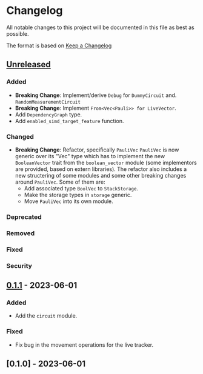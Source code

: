 # Changelog
All notable changes to this project will be documented in this file as best as possible.

The format is based on [Keep a Changelog](https://keepachangelog.com/en/1.0.0/)

## [Unreleased]
### Added
- **Breaking Change**: Implement/derive `Debug` for `DummyCircuit` and.
  `RandomMeasurementCircuit`
- **Breaking Change**: Implement `From<Vec<Pauli>> for LiveVector`.
- Add `DependencyGraph` type.
- Add `enabled_simd_target_feature` function.
### Changed
- **Breaking Change**: Refactor, specifically `PauliVec`
  `PauliVec` is now generic over its "Vec" type which has to implement the new
  `BooleanVector` trait from the `boolean_vector` module (some implementors are
  provided, based on extern libraries). The refactor also includes a new structering of
  some modules and some other breaking changes around `PauliVec`. Some of them are:
  - Add associated type `BoolVec` to `StackStorage`.
  - Make the storage types in `storage` generic.
  - Move `PauliVec` into its own module.
### Deprecated
### Removed
### Fixed
### Security

## [0.1.1] - 2023-06-01
### Added
- Add the `circuit` module.
### Fixed
- Fix bug in the movement operations for the live tracker.

## [0.1.0] - 2023-06-01

[Unreleased]: https://github.com/taeruh/pauli_tracker/compare/v0.1.1...HEAD
[0.1.1]: https://github.com/taeruh/pauli_tracker/compare/v0.1.0...v0.1.1
